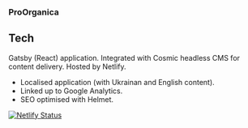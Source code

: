 ### ProOrganica

## Tech

Gatsby (React) application. Integrated with Cosmic headless CMS for content delivery. Hosted by Netlify.

- Localised application (with Ukrainan and English content).
- Linked up to Google Analytics.
- SEO optimised with Helmet.

[![Netlify Status](https://api.netlify.com/api/v1/badges/884be210-deea-4248-be49-d1b5972eadff/deploy-status)](https://app.netlify.com/sites/proorganica/deploys)